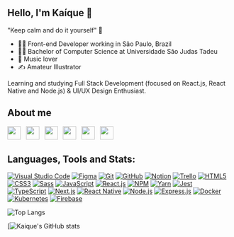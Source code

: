## Hello, I'm Kaíque :wave:

"Keep calm and do it yourself" 🚀

-  :man_technologist: Front-end Developer working in São Paulo, Brazil
-  👨‍🎓 Bachelor of Computer Science at Universidade São Judas Tadeu
-  :guitar: Music lover
- :writing_hand: Amateur Illustrator

Learning and studying Full Stack Development (focused on React.js, React Native and Node.js) & UI/UX Design Enthusiast.

 
## About me 

[<img src="https://gist.githubusercontent.com/kaiquezimerer/8d7ebae0da83fa8b7cf390232afef9f8/raw/2d6922f3cdb9c3b98d1dc69e1ffd0b37180e864b/codepen.svg" width="30">](https://codepen.io/kaiquezimerer)&nbsp;&nbsp;
[<img src="https://gist.githubusercontent.com/kaiquezimerer/86267a56d8c9dd88d57950d055a1e787/raw/484707b201dc3e14c4fd8307a937a9de9da71666/linkedin.svg" width="30">](https://www.linkedin.com/in/ka%C3%ADque-zimerer-005716b4/)&nbsp;&nbsp;
[<img src="https://gist.githubusercontent.com/kaiquezimerer/342de919ab8672c36d3a13254677b0dd/raw/b90290d293e286ac1b571667eb26e959ec028320/instagram.svg" width="30">](https://www.instagram.com/kaiquezimerer/)&nbsp;&nbsp;
[<img src="https://gist.githubusercontent.com/kaiquezimerer/d6dae6cae05474cfd980260b059d62db/raw/dcae8db96af301bb33741fbc55953af669fa052b/spotify.svg" width="30">](https://open.spotify.com/user/kaiquezimerer?si=26dbc79ae2274529)&nbsp;&nbsp;
[<img src="https://freeiconshop.com/wp-content/uploads/edd/lastfm-flat.png" width="30">](https://www.last.fm/pt/user/kaiquezs)&nbsp;&nbsp;
[<img src="https://gist.githubusercontent.com/kaiquezimerer/bd51ba465e297880390b318be8aa95e5/raw/03aecfaa61f323ac33618eaca2ee9d24492bedc2/letterboxd.svg" width="30">](https://letterboxd.com/kaiquezimerer/)

## Languages, Tools and Stats:


[![Visual Studio Code](https://img.shields.io/badge/--FFFFFF?logo=visual%20studio%20code&logoColor=0098FF)](https://code.visualstudio.com/)
[![Figma](https://img.shields.io/badge/--e04a34?logo=figma&logoColor=ffffff)](https://www.figma.com/)
[![Git](https://img.shields.io/badge/--f0efe7?logo=git&logoColor=F1502F)](https://git-scm.com/)
[![GitHub](https://img.shields.io/badge/--171515?logo=github&logoColor=ffffff)](https://github.com/)
[![Notion](https://img.shields.io/badge/--37352F?logo=notion&logoColor=ffffff)](https://www.notion.so/)
[![Trello](https://img.shields.io/badge/--007ACC?logo=trello&logoColor=ffffff)](https://trello.com/)
[![HTML5](https://img.shields.io/badge/--F1502F?logo=html5&logoColor=ffffff)](https://html5.org/)
[![CSS3](https://img.shields.io/badge/--3C99DC?logo=css3&logoColor=ffffff)](https://www.w3.org/Style/CSS/Overview.en.html)
[![Sass](https://img.shields.io/badge/--CD6799?logo=sass&logoColor=ffffff)](https://sass-lang.com/)
[![JavaScript](https://img.shields.io/badge/--F0DB4F?logo=javascript&logoColor=323330)](https://www.ecma-international.org/technical-committees/tc39/)
[![React.js](https://img.shields.io/badge/--20232a?logo=react&logoColor=61DBFB)](https://reactjs.org/)
[![NPM](https://img.shields.io/badge/--FFFFFF?logo=npm&logoColor=FFCA28)](https://www.npmjs.com/)
[![Yarn](https://img.shields.io/badge/--2188b6?logo=yarn&logoColor=FFFFFF)](https://yarnpkg.com/)
[![Jest](https://img.shields.io/badge/--12C221?logo=jest&logoColor=ffffff)](https://jestjs.io/)
[![TypeScript](https://img.shields.io/badge/--3178C8?logo=typescript&logoColor=ffffff)](https://www.typescriptlang.org/)
[![Next.js](https://img.shields.io/badge/--000000?logo=next.js&logoColor=ffffff)](https://nextjs.org/)
[![React Native](https://img.shields.io/badge/--61DBFB?logo=react&logoColor=20232a)](https://reactnative.dev/)
[![Node.js](https://img.shields.io/badge/--3c873a?logo=node.js&logoColor=ffffff)](https://nodejs.org/en/)
[![Express.js](https://img.shields.io/badge/--FFFFFF?logo=express&logoColor=313548)](https://expressjs.com/pt-br/)
[![Docker](https://img.shields.io/badge/--2496ed?logo=docker&logoColor=ffffff)](https://www.docker.com/)
[![Kubernetes](https://img.shields.io/badge/--3371e3?logo=kubernetes&logoColor=ffffff)](https://kubernetes.io/)
[![Firebase](https://img.shields.io/badge/--039BE5?logo=firebase&logoColor=FFCA28)](https://firebase.google.com/)

![Top Langs](https://github-readme-stats-eight-theta.vercel.app/api/top-langs/?username=kaiquezimerer&theme=dracula&layout=compact)

[![Kaique's GitHub stats](https://github-readme-stats-eight-theta.vercel.app/api?username=kaiquezimerer&count_private=true&theme=dracula)
